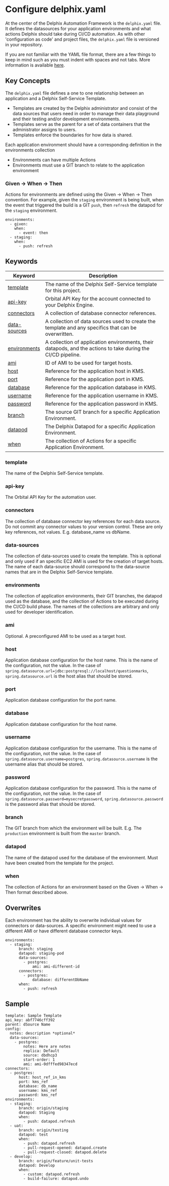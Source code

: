 # Configure delphix.yaml

At the center of the Delphix Automation Framework is the `delphix.yaml` file. It defines the datasources for your application environments and what actions Delphix should take during CI/CD automation. As with other 'configuration as code' and project files, the `delphix.yaml` file is versioned in your repository.

If you are not familiar with the YAML file format, there are a few things to keep in mind such as you must indent with spaces and not tabs. More information is available [here](http://yaml.org/).

## Key Concepts

The `delphix.yaml` file defines a one to one relationship between an application and a Delphix Self-Service Template.

*   Templates are created by the Delphix administrator and consist of the data sources that users need in order to manage their data playground and their testing and/or development environments.
*   Templates serve as the parent for a set of data containers that the administrator assigns to users.
*   Templates enforce the boundaries for how data is shared.

Each application environment should have a corresponding definition in the environments collection

*   Environments can have multiple Actions
*   Environments must use a GIT branch to relate to the application environment

### Given -> When -> Then

Actions for environments are defined using the Given -> When -> Then convention. For example, given the `staging` environment is being built, when the event that triggered the build is a GIT `push`, then `refresh` the datapod for the `staging` environment.

```
environments:
  - given:
    when:
      - event: then
  - staging:
    when:
      - push: refresh
```

## Keywords
|Keyword|Description
|---|---
|[template](#template)|The name of the Delphix Self-Service template for this project.
|[api-key](#api-key)|Orbital API Key for the account connected to your Delphix Engine.
|[connectors](#connectors)|A collection of database connector references.
|[data-sources](#data-sources)|A collection of data sources used to create the template and any specifics that can be overwritten.
|[environments](#environments)|A collection of application environments, their datapods, and the actions to take during the CI/CD pipeline.
|[ami](#ami)|ID of AMI to be used for target hosts.
|[host](#host)|Reference for the application host in KMS.
|[port](#port)|Reference for the application port in KMS.
|[database](#database)|Reference for the application database in KMS.
|[username](#username)|Reference for the application username in KMS.
|[password](#password)|Reference for the application password in KMS.
|[branch](#branch)|The source GIT branch for a specific Application Environment.
|[datapod](#datapod)|The Delphix Datapod for a specific Application Environment.
|[when](#when)|The collection of Actions for a specific Application Environment.


### <a id="template"></a>template

The name of the Delphix Self-Service template.

### <a id="api-key"></a>api-key

The Orbital API Key for the automation user.

### <a id="connectors"></a>connectors

The collection of database connector key references for each data source. Do not commit any connector values to your version control. These are only key references, not values. E.g. database_name vs dbName.

### <a id="data-sources"></a>data-sources

The collection of data-sources used to create the template. This is optional and only used if an specific EC2 AMI is used for the creation of target hosts. The name of each data-source should correspond to the data-source names that are in the Delphix Self-Service template.

### <a id="environments"></a>environments

The collection of application environments, their GIT branches, the datapod used as the database, and the collection of Actions to be executed during the CI/CD build phase. The names of the collections are arbitrary and only used for developer identification.

### <a id="ami"></a>ami

Optional. A preconfigured AMI to be used as a target host.

### <a id="host"></a>host

Application database configuration for the host name. This is the name of the configuration, not the value. In the case of `spring.datasource.url=jdbc:postgresql://localhost/questionmarks`, `spring.datasource.url` is the host alias that should be stored.

### <a id="port"></a>port

Application database configuration for the port name.

### <a id="database"></a>database

Application database configuration for the host name.

### <a id="username"></a>username

Application database configuration for the username. This is the name of the configuration, not the value. In the case of `spring.datasource.username=postgres`, `spring.datasource.username` is the username alias that should be stored.

### <a id="password"></a>password

Application database configuration for the password. This is the name of the configuration, not the value. In the case of `spring.datasource.password=mysecretpassword`, `spring.datasource.password` is the password alias that should be stored.

### <a id="branch"></a>branch

The GIT branch from which the environment will be built. E.g. The `production` environment is built from the `master` branch.

### <a id="datapod"></a>datapod

The name of the datapod used for the database of the environment. Must have been created from the template for the project.

### <a id="when"></a>when

The collection of Actions for an environment based on the Given -> When -> Then format described above.

## Overwrites

Each environment has the ability to overwrite individual values for connectors or data-sources. A specific environment might need to use a different AMI or have different database connector keys.

```
environments:
  - staging:
      branch: staging
      datapod: staging-pod
      data-sources:
        - postgres:
            ami: ami-different-id
      connectors:
        - postgres:
            database: differentDbName
      when:
        - push: refresh

```

## Sample

```
template: Sample Template
api_key: abf7746cff392
parent: dSource Name
config:
  notes: description *optional*
  data-sources:
    - postgres:
        notes: Here are notes
        replica: Default
        source: dbdhcp3
        start-order: 1
        ami: ami-0dfffed98347ecd
connectors:
  - postgres:
      host: host_ref_in_kms
      port: kms_ref
      database: db_name
      username: kms_ref
      password: kms_ref
environments:
  - staging:
      branch: origin/staging
      datapod: Staging
      when:
        - push: datapod.refresh
  - uat:
      branch: origin/testing
      datapod: test
      when:
        - push: datapod.refresh
        - pull-request-opened: datapod.create
        - pull-request-closed: datapod.delete
  - develop:
      branch: origin/feature/unit-tests
      datapod: Develop
      when:
        - custom: datapod.refresh
        - build-failure: datapod.undo
```
